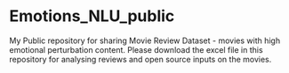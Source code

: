 # Emotions_NLU_public
My Public repository for sharing Movie Review Dataset - movies with high emotional perturbation content.
Please download the excel file in this repository for analysing reviews and open source inputs on the movies.
